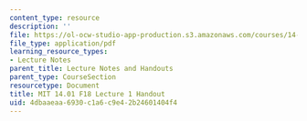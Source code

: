 ```yaml
---
content_type: resource
description: ''
file: https://ol-ocw-studio-app-production.s3.amazonaws.com/courses/14-01-principles-of-microeconomics-fall-2018/4dbaaeaa6930c1a6c9e42b24601404f4_MIT14_01F18_handout1.pdf
file_type: application/pdf
learning_resource_types:
- Lecture Notes
parent_title: Lecture Notes and Handouts
parent_type: CourseSection
resourcetype: Document
title: MIT 14.01 F18 Lecture 1 Handout
uid: 4dbaaeaa-6930-c1a6-c9e4-2b24601404f4
---
```


